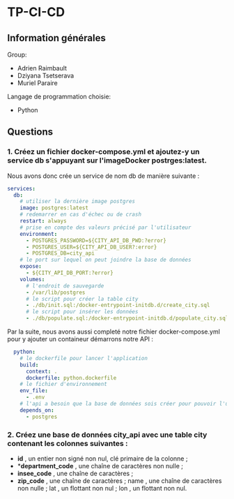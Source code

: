 # TP-CI-CD

## Information générales

Group:
- Adrien Raimbault
- Dziyana Tsetserava
- Muriel Paraire


Langage de programmation choisie:
- Python


## Questions

### 1. Créez un fichier docker-compose.yml et ajoutez-y un service db s'appuyant sur l'imageDocker postrges:latest.

Nous avons donc crée un service de nom db de manière suivante :
```yml
services:
  db:
    # utiliser la dernière image postgres
    image: postgres:latest
    # redemarrer en cas d'échec ou de crash
    restart: always
    # prise en compte des valeurs précisé par l'utilisateur
    environment:
      - POSTGRES_PASSWORD=${CITY_API_DB_PWD:?error}
      - POSTGRES_USER=${CITY_API_DB_USER?:error}
      - POSTGRES_DB=city_api
    # le port sur lequel on peut joindre la base de données
    expose:
      - ${CITY_API_DB_PORT:?error}
    volumes:
      # l'endroit de sauvegarde
      - /var/lib/postgres
      # le script pour créer la table city
      - ./db/init.sql:/docker-entrypoint-initdb.d/create_city.sql
      # le script pour insérer les données
      - ./db/populate.sql:/docker-entrypoint-initdb.d/populate_city.sql
```

Par la suite, nous avons aussi completé notre fichier docker-compose.yml pour y ajouter un containeur démarrons notre API : 

```yml
  python:
    # le dockerfile pour lancer l'application
    build:
      context: .
      dockerfile: python.dockerfile
    # le fichier d'environnement
    env_file:
      - .env
    # l'api a besoin que la base de données sois créer pour pouvoir l'utiliser
    depends_on:
      - postgres
```

### 2. Créez une base de données  city_api  avec une table  city  contenant les colonnes suivantes :
- **id** , un entier non signé non nul, clé primaire de la colonne ;
- ***department_code** , une chaîne de caractères non nulle ;
- **insee_code** , une chaîne de caractères ;
- **zip_code** , une chaîne de caractères ;
name , une chaîne de caractères non nulle ;
lat , un flottant non nul ;
lon , un flottant non nul.